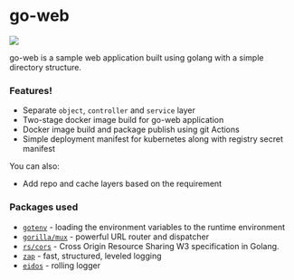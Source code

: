 # go-web

[![](https://img.icons8.com/color/48/000000/golang.png)](https://golang.org/)

go-web is a sample web application built using golang with a simple directory structure. 

### Features!

  - Separate ```object```, ```controller``` and ```service``` layer
  - Two-stage docker image build for go-web application
  - Docker image build and package publish using git Actions
  - Simple deployment manifest for kubernetes along with registry secret manifest
 
You can also:
  - Add repo and cache layers based on the requirement


### Packages used
 - [```gotenv```](https://pkg.go.dev/github.com/subosito/gotenv?tab=doc) - loading the environment variables to the runtime environment
 - [```gorilla/mux```](https://pkg.go.dev/github.com/gorilla/mux?tab=doc) - powerful URL router and dispatcher
 - [```rs/cors```](https://pkg.go.dev/github.com/rs/cors?tab=doc) - Cross Origin Resource Sharing W3 specification in Golang.
 - [```zap```](https://pkg.go.dev/go.uber.org/zap?tab=doc) - fast, structured, leveled logging
 - [```eidos```](https://github.com/aka-achu/eidos) - rolling logger
